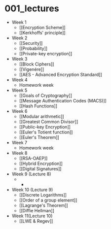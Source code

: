 # 001_lectures

- Week 1
	- [[Encryption Scheme]]
	- [[Kerkhoffs' principle]]
- Week 2
	- [[Security]]
	- [[Probability]]
	- [[Private-key encryption]]
- Week 3
	- [[Block Ciphers]]
	- [[Vigenére]]
	- [[AES - Advanced Encryption Standard]]
- Week 4
	- Homework week
- Week 5
	- [[Goals of Cryptography]]
	- [[Message Authentication Codes (MACS)]]
	- [[Hash Functions]]
- Week 6
	- [[Modular arithmetic]]
	- [[Greatest Common Divisor]]
	- [[Public-key Encryption]]
	- [[Euler's Totient function]]
	- [[Euler's Theorem]]
- Week 7
	- Homework week
- Week 8
	- [[RSA-OAEP]]
	- [[Hybrid Encryption]]
	- [[Digital Signatures]]
- Week 9 (Lecture 8)
	- -
- Week 10 (Lecture 9)
	- [[Discrete Logarithms]]
	- [[Order of a group element]]
	- [[Lagrange's Theorem]]
	- [[Diffie Hellman]]
- Week 11(Lecture 10)
	- [[LWE & Regev]]
